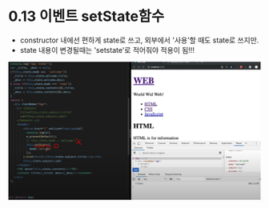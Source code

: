 # 0.13 이벤트 setState함수

* constructor 내에선  편하게 state로 쓰고, 외부에서 '사용'할 때도 state로 쓰지만.
* state 내용이 변경될때는 'setstate'로 적어줘야 적용이 됨!!!

![](../../.gitbook/assets/image%20%2824%29.png)

